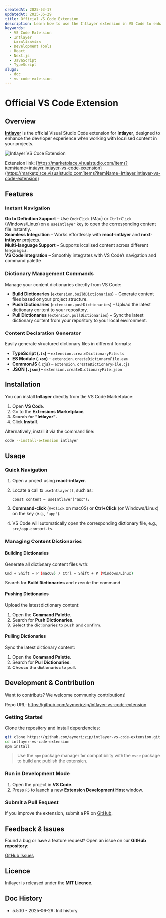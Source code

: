 ```yaml
---
createdAt: 2025-03-17
updatedAt: 2025-06-29
title: Official VS Code Extension
description: Learn how to use the Intlayer extension in VS Code to enhance your development workflow. Quickly navigate between localised content and manage your dictionaries efficiently.
keywords:
  - VS Code Extension
  - Intlayer
  - Localisation
  - Development Tools
  - React
  - Next.js
  - JavaScript
  - TypeScript
slugs:
  - doc
  - vs-code-extension
---
```


# Official VS Code Extension

## Overview

[**Intlayer**](https://marketplace.visualstudio.com/items?itemName=Intlayer.intlayer-vs-code-extension) is the official Visual Studio Code extension for **Intlayer**, designed to enhance the developer experience when working with localised content in your projects.

![Intlayer VS Code Extension](https://github.com/aymericzip/intlayer/blob/main/docs/assets/vs_code_extension_demo.gif)

Extension link: [https://marketplace.visualstudio.com/items?itemName=Intlayer.intlayer-vs-code-extension](https://marketplace.visualstudio.com/items?itemName=Intlayer.intlayer-vs-code-extension)

## Features

### Instant Navigation

**Go to Definition Support** – Use `Cmd+Click` (Mac) or `Ctrl+Click` (Windows/Linux) on a `useIntlayer` key to open the corresponding content file instantly.  
**Seamless Integration** – Works effortlessly with **react-intlayer** and **next-intlayer** projects.  
**Multi-language Support** – Supports localised content across different languages.  
**VS Code Integration** – Smoothly integrates with VS Code’s navigation and command palette.

### Dictionary Management Commands

Manage your content dictionaries directly from VS Code:

- **Build Dictionaries** (`extension.buildDictionaries`) – Generate content files based on your project structure.
- **Push Dictionaries** (`extension.pushDictionaries`) – Upload the latest dictionary content to your repository.
- **Pull Dictionaries** (`extension.pullDictionaries`) – Sync the latest dictionary content from your repository to your local environment.

### Content Declaration Generator

Easily generate structured dictionary files in different formats:

- **TypeScript (`.ts`)** – `extension.createDictionaryFile.ts`
- **ES Module (`.esm`)** – `extension.createDictionaryFile.esm`
- **CommonJS (`.cjs`)** – `extension.createDictionaryFile.cjs`
- **JSON (`.json`)** – `extension.createDictionaryFile.json`

## Installation

You can install **Intlayer** directly from the VS Code Marketplace:

1. Open **VS Code**.
2. Go to the **Extensions Marketplace**.
3. Search for **"Intlayer"**.
4. Click **Install**.

Alternatively, install it via the command line:

```sh
code --install-extension intlayer
```

## Usage

### Quick Navigation

1. Open a project using **react-intlayer**.
2. Locate a call to `useIntlayer()`, such as:

   ```tsx
   const content = useIntlayer("app");
   ```

3. **Command-click** (`⌘+Click` on macOS) or **Ctrl+Click** (on Windows/Linux) on the key (e.g., `"app"`).
4. VS Code will automatically open the corresponding dictionary file, e.g., `src/app.content.ts`.

### Managing Content Dictionaries

#### Building Dictionaries

Generate all dictionary content files with:

```sh
Cmd + Shift + P (macOS) / Ctrl + Shift + P (Windows/Linux)
```

Search for **Build Dictionaries** and execute the command.

#### Pushing Dictionaries

Upload the latest dictionary content:

1. Open the **Command Palette**.
2. Search for **Push Dictionaries**.
3. Select the dictionaries to push and confirm.

#### Pulling Dictionaries

Sync the latest dictionary content:

1. Open the **Command Palette**.
2. Search for **Pull Dictionaries**.
3. Choose the dictionaries to pull.

## Development & Contribution

Want to contribute? We welcome community contributions!

Repo URL: https://github.com/aymericzip/intlayer-vs-code-extension

### Getting Started

Clone the repository and install dependencies:

```sh
git clone https://github.com/aymericzip/intlayer-vs-code-extension.git
cd intlayer-vs-code-extension
npm install
```

> Use the `npm` package manager for compatibility with the `vsce` package to build and publish the extension.

### Run in Development Mode

1. Open the project in **VS Code**.
2. Press `F5` to launch a new **Extension Development Host** window.

### Submit a Pull Request

If you improve the extension, submit a PR on [GitHub](https://github.com/aymericzip/intlayer-vs-code-extension).

## Feedback & Issues

Found a bug or have a feature request? Open an issue on our **GitHub repository**:

[GitHub Issues](https://github.com/aymericzip/intlayer-vs-code-extension/issues)

## Licence

Intlayer is released under the **MIT Licence**.

## Doc History

- 5.5.10 - 2025-06-29: Init history

